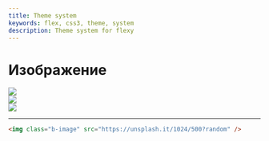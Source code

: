 ```yaml
---
title: Theme system
keywords: flex, css3, theme, system
description: Theme system for flexy
---
```


# Изображение

<div class="b-row">
    <div class="b-col b-col_small_12">
        <img class="b-image" src="https://unsplash.it/1024/500?random" />
        <br/>
    </div>
    <div class="b-col b-col_small_6">
        <img class="b-image" src="https://unsplash.it/1024/500?random" />
    </div>
    <div class="b-col b-col_small_6">
        <img class="b-image" src="https://unsplash.it/1024/500?random" />
    </div>
</div>

---

```html
<img class="b-image" src="https://unsplash.it/1024/500?random" />
```